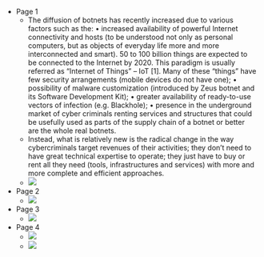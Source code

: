 - Page 1
    - The diffusion of botnets has recently increased due to various factors such as the: • increased availability of powerful Internet connectivity and hosts (to be understood not only as personal computers, but as objects of everyday life more and more interconnected and smart). 50 to 100 billion things are expected to be connected to the Internet by 2020. This paradigm is usually referred as “Internet of Things” – IoT [1]. Many of these “things” have few security arrangements (mobile devices do not have one); • possibility of malware customization (introduced by Zeus botnet and its Software Development Kit); • greater availability of ready-to-use vectors of infection (e.g. Blackhole); • presence in the underground market of cyber criminals renting services and structures that could be usefully used as parts of the supply chain of a botnet or better are the whole real botnets. 
    - Instead, what is relatively new is the radical change in the way cybercriminals target revenues of their activities; they don’t need to have great technical expertise to operate; they just have to buy or rent all they need (tools, infrastructures and services) with more and more complete and efficient approaches. 
    - ![](local:///home/mali/remnote/remnote-614c8a3b6997e6001643dfce/files/jk-do_Omu7BjSi24FMIj4A_kk5V3PCGZ6T5o45mpNbgdpXo48PLnnhe3T-8-iKDb23jvDVBnf4U9ghJcLgGe3exp_zkO68nWlDeKxBjkIWy3J54RMLZNdEbeYVEnElpx.png)
- Page 2
    - ![](local:///home/mali/remnote/remnote-614c8a3b6997e6001643dfce/files/YRCJXDoXT7Xpfn41_FhL1fv1lNFQIq7sKAl2d7wO_ASDjF2BLKDEeCku5ym7xnijnP9rbZuZjBXx3a7fS5-lkJlhmVcNWGbRMz_09hC_VbtU3dO976o4DwsQ0pfyfBJb.png)
- Page 3
    - ![](local:///home/mali/remnote/remnote-614c8a3b6997e6001643dfce/files/Be-w4NcLffWNaQNoYszBrA2SS8Rq0cgnKWPJNFXs4mPLyDPsLnM3A9fupvaZyDA34wUlGTmsylXrk-28et537EEo0yI4NtLbEXdTzhD7T0ZfauSto1DfoxtP7GRPKliZ.png)
- Page 4
    - ![](local:///home/mali/remnote/remnote-614c8a3b6997e6001643dfce/files/JjwEso0w17Uh9t03waFI99Ydxc5vzWsy2HYHSQFbvpGlxbd8KzhEx7g7LKe3IkaOWKVy2d02Bw8-U-wr95iitnhiYC0Kz7iyF_I7WjkqlyxiwCdJbJLNWnqZVX7L-FRE.png)
    - ![](local:///home/mali/remnote/remnote-614c8a3b6997e6001643dfce/files/9HnkteYk-LN77srOjsFufrXjGfYePddOQL0WKAa-Kv8wcitlqmPFEbi9b0QsFy5xnhzNtec-vuJvCsqLx-Y0iZaVRjUHPqAf_tjEAM6C1acMafjCJW9GA85ggfYJytX2.png)
